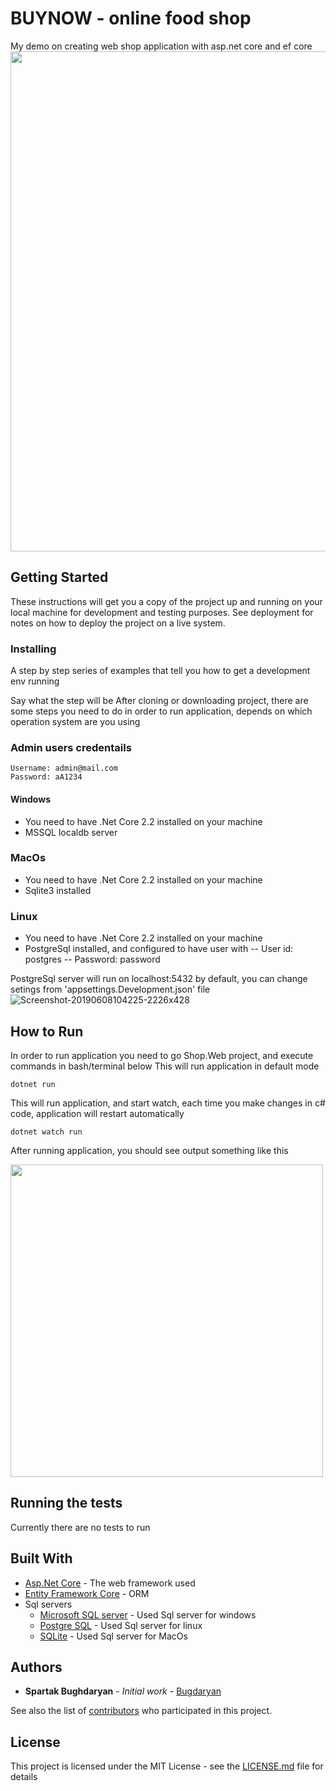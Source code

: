 # BUYNOW - online food shop

My demo on creating web shop application with asp.net core and ef core
<img src="https://user-images.githubusercontent.com/28567416/59143689-7890a080-89de-11e9-9a1d-710b7e50c391.png" width="800" heigth="800" />

## Getting Started

These instructions will get you a copy of the project up and running on your local machine for development and testing purposes. See deployment for notes on how to deploy the project on a live system.


### Installing

A step by step series of examples that tell you how to get a development env running

Say what the step will be
After cloning or downloading project, there are some steps you need to do in order to run application, depends on which
operation system are you using

### Admin users credentails
    Username: admin@mail.com
    Password: aA1234

#### Windows

- You need to have .Net Core 2.2 installed on your machine
- MSSQL localdb server

### MacOs
- You need to have .Net Core 2.2 installed on your machine
- Sqlite3 installed 

### Linux
- You need to have .Net Core 2.2 installed on your machine
- PostgreSql installed, and configured to have user with 
-- User id: postgres
-- Password: password

PostgreSql server will run on localhost:5432 by default, you can change setings from 'appsettings.Development.json' file
![Screenshot-20190608104225-2226x428](https://user-images.githubusercontent.com/28567416/59143265-39605080-89da-11e9-9445-955afc5db111.png)

    
## How to Run
In order to run application you need to go Shop.Web project, and execute commands in bash/terminal below
This will run application in default mode

    dotnet run

This will run application, and start watch, each time you make changes in c# code, application will restart automatically

    dotnet watch run

After running application, you should see output something like this

<img width="500" heigth="500" src= "https://user-images.githubusercontent.com/28567416/59143447-59910f00-89dc-11e9-9730-2f786b97d588.png" />


## Running the tests

Currently there are no tests to run


## Built With

* [Asp.Net Core](https://docs.microsoft.com/en-us/aspnet/core/?view=aspnetcore-2.2) - The web framework used
* [Entity Framework Core](https://docs.microsoft.com/en-us/ef/core/) - ORM
* Sql servers 
    * [Microsoft SQL server](https://www.microsoft.com/en-us/sql-server/sql-server-2019) - Used Sql server for windows
    * [Postgre SQL](https://www.postgresql.org/) - Used Sql server for linux
    * [SQLite](https://www.sqlite.org/) - Used Sql server for MacOs

## Authors

* **Spartak Bughdaryan** - *Initial work* - [Bugdaryan](https://github.com/bugdaryan)

See also the list of [contributors](https://github.com/bugdaryan/FoodStore/graphs/contributors) who participated in this project.

## License

This project is licensed under the MIT License - see the [LICENSE.md](https://github.com/bugdaryan/FoodStore/blob/master/LICENSE) file for details

